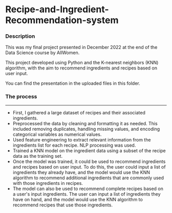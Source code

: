 # Recipe-and-Ingredient-Recommendation-system

### Description

This was my final project presented in December 2022 at the end of the Data Science course by AllWomen. 

This project developed using Python and the K-nearest neighbors (KNN) algorithm, with the aim to recommend ingredients and recipes based on user input. 

You can find the presentation in the uploaded files in this folder. 



### The process

---

- First, I gathered a large dataset of recipes and their associated ingredients.
- Preprocessed the data by cleaning and formatting it as needed. This included removing duplicates, handling missing values, and encoding categorical variables as numerical values.
- Used feature engineering to extract relevant information from the ingredients list for each recipe. NLP processing was used.
- Trained a KNN model on the ingredient data using a subset of the recipe data as the training set.
- Once the model was trained, it could be used to recommend ingredients and recipes based on user input. To do this, the user could input a list of ingredients they already have, and the model would use the KNN algorithm to recommend additional ingredients that are commonly used with those ingredients in recipes.
- The model can also be used to recommend complete recipes based on a user's input ingredients. The user can input a list of ingredients they have on hand, and the model would use the KNN algorithm to recommend recipes that use those ingredients.
